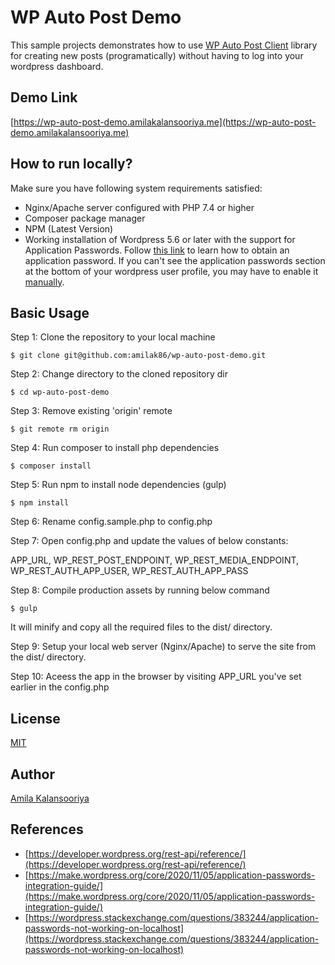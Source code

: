 # WP Auto Post Demo

This sample projects demonstrates how to use [WP Auto Post Client](https://github.com/amilak86/wp-auto-post) library for creating new posts (programatically) without having to log into your wordpress dashboard. 

## Demo Link

[https://wp-auto-post-demo.amilakalansooriya.me](https://wp-auto-post-demo.amilakalansooriya.me)

## How to run locally?

Make sure you have following system requirements satisfied:

- Nginx/Apache server configured with PHP 7.4 or higher
- Composer package manager
- NPM (Latest Version)
- Working installation of Wordpress 5.6 or later with the support for Application Passwords. Follow [this link](https://make.wordpress.org/core/2020/11/05/application-passwords-integration-guide/) to learn how to obtain an application password. If you can't see the application passwords section at the bottom of your wordpress user profile, you may have to enable it [manually](https://wordpress.stackexchange.com/questions/383244/application-passwords-not-working-on-localhost). 

## Basic Usage

Step 1: Clone the repository to your local machine
```
$ git clone git@github.com:amilak86/wp-auto-post-demo.git
```

Step 2: Change directory to the cloned repository dir
```
$ cd wp-auto-post-demo
```

Step 3: Remove existing 'origin' remote
```
$ git remote rm origin
```

Step 4: Run composer to install php dependencies
```
$ composer install
```

Step 5: Run npm to install node dependencies (gulp)
```
$ npm install
```

Step 6: Rename config.sample.php to config.php

Step 7: Open config.php and update the values of below constants:

APP_URL, WP_REST_POST_ENDPOINT, WP_REST_MEDIA_ENDPOINT, WP_REST_AUTH_APP_USER, WP_REST_AUTH_APP_PASS

Step 8: Compile production assets by running below command
```
$ gulp
```
It will minify and copy all the required files to the dist/ directory. 

Step 9: Setup your local web server (Nginx/Apache) to serve the site from the dist/ directory. 

Step 10: Aceess the app in the browser by visiting APP_URL you've set earlier in the config.php

## License

[MIT](./LICENSE)

## Author

[Amila Kalansooriya](https://www.amilakalansooriya.me)

## References
- [https://developer.wordpress.org/rest-api/reference/](https://developer.wordpress.org/rest-api/reference/)
- [https://make.wordpress.org/core/2020/11/05/application-passwords-integration-guide/](https://make.wordpress.org/core/2020/11/05/application-passwords-integration-guide/)
- [https://wordpress.stackexchange.com/questions/383244/application-passwords-not-working-on-localhost](https://wordpress.stackexchange.com/questions/383244/application-passwords-not-working-on-localhost)
